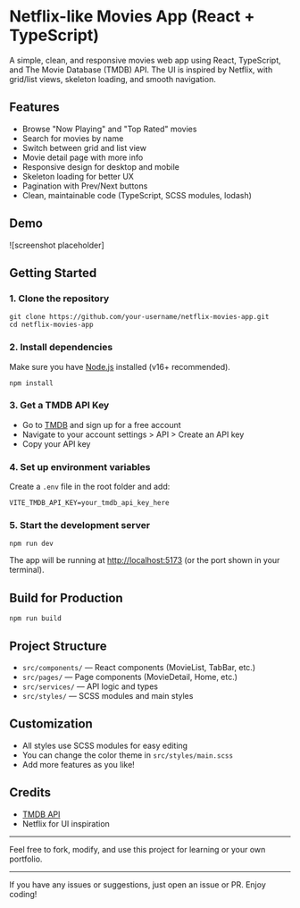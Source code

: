
# Netflix-like Movies App (React + TypeScript)

A simple, clean, and responsive movies web app using React, TypeScript, and The Movie Database (TMDB) API. The UI is inspired by Netflix, with grid/list views, skeleton loading, and smooth navigation.

## Features

- Browse "Now Playing" and "Top Rated" movies
- Search for movies by name
- Switch between grid and list view
- Movie detail page with more info
- Responsive design for desktop and mobile
- Skeleton loading for better UX
- Pagination with Prev/Next buttons
- Clean, maintainable code (TypeScript, SCSS modules, lodash)

## Demo

![screenshot placeholder]

## Getting Started

### 1. Clone the repository

```
git clone https://github.com/your-username/netflix-movies-app.git
cd netflix-movies-app
```

### 2. Install dependencies

Make sure you have [Node.js](https://nodejs.org/) installed (v16+ recommended).

```
npm install
```

### 3. Get a TMDB API Key

- Go to [TMDB](https://www.themoviedb.org/) and sign up for a free account
- Navigate to your account settings > API > Create an API key
- Copy your API key

### 4. Set up environment variables

Create a `.env` file in the root folder and add:

```
VITE_TMDB_API_KEY=your_tmdb_api_key_here
```

### 5. Start the development server

```
npm run dev
```

The app will be running at [http://localhost:5173](http://localhost:5173) (or the port shown in your terminal).

## Build for Production

```
npm run build
```

## Project Structure

- `src/components/` — React components (MovieList, TabBar, etc.)
- `src/pages/` — Page components (MovieDetail, Home, etc.)
- `src/services/` — API logic and types
- `src/styles/` — SCSS modules and main styles

## Customization

- All styles use SCSS modules for easy editing
- You can change the color theme in `src/styles/main.scss`
- Add more features as you like!

## Credits

- [TMDB API](https://www.themoviedb.org/documentation/api)
- Netflix for UI inspiration

---

Feel free to fork, modify, and use this project for learning or your own portfolio.

---

If you have any issues or suggestions, just open an issue or PR. Enjoy coding!

